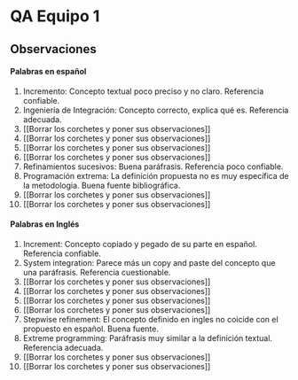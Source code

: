 # QA Equipo 1
## Observaciones
#### Palabras en español
1. Incremento: Concepto textual poco preciso y no claro. Referencia confiable.
2. Ingeniería de Integración: Concepto correcto, explica qué es. Referencia adecuada.
3. [[Borrar los corchetes y poner sus observaciones]]
4. [[Borrar los corchetes y poner sus observaciones]]
5. [[Borrar los corchetes y poner sus observaciones]]
6. [[Borrar los corchetes y poner sus observaciones]]
7. Refinamientos sucesivos: Buena paráfrasis. Referencia poco confiable.
8. Programación extrema: La definición propuesta no es muy específica de la metodologia. Buena fuente bibliográfica.
9. [[Borrar los corchetes y poner sus observaciones]]
10. [[Borrar los corchetes y poner sus observaciones]]
#### Palabras en Inglés
1. Increment: Concepto copiado y pegado de su parte en español. Referencia confiable.
2. System integration: Parece más un copy and paste del concepto que una paráfrasis. Referencia cuestionable.
3. [[Borrar los corchetes y poner sus observaciones]]
4. [[Borrar los corchetes y poner sus observaciones]]
5. [[Borrar los corchetes y poner sus observaciones]]
6. [[Borrar los corchetes y poner sus observaciones]]
7. Stepwise refinement: El concepto definido en ingles no coicide con el propuesto en español. Buena fuente.
8. Extreme programming: Paráfrasis muy similar a la definición textual. Referencia adecuada. 
9. [[Borrar los corchetes y poner sus observaciones]]
10. [[Borrar los corchetes y poner sus observaciones]]
